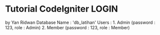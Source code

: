 # Tutorial CodeIgniter LOGIN

by Yan Ridwan
Database Name		: 'db_latihan'
Users						:
		1. Admin		(password : 123, role : Admin)
		2. Member		(password : 123, role : Member)
